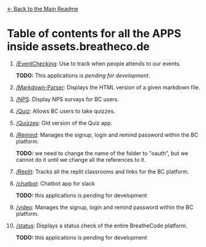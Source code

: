 [<- Back to the Main Readme](../docs/README.md)

# Table of contents for all the APPS inside assets.breatheco.de

1. [/EventChecking](../apps/event-checkin/README.md):
Use to track when people attends to our events.

    **TODO:** This applications is _pending for development_.

2. [/Markdown-Parser](../apps/markdown-parser/README.md):
Displays the HTML version of a given markdown file.

3. [/NPS](../apps/nps/README.md):
Display NPS survays for BC users.

4. [/Quiz](../apps/quiz/README.md):
Allows BC users to take quizzes.

5. [/Quizzes](../apps/quizzes/README.md):
Old version of the Quiz app.

6. [/Remind](../apps/remind/README.md):
Manages the signup, login and remind password within the BC platform.

    **TODO:** we need to change the name of the folder to "oauth", but we cannot do it until we change all the references to it. 

7. [/Replit](../apps/replit/README.md):
Tracks all the replit classrooms and links for the BC platform.

8. [/chatbot](../apps/chatbot/README.md):
Chatbot app for slack

    **TODO:** this applications is pending for development

9. [/video](../apps/video/README.md):
Manages the signup, login and remind password within the BC platform.

10. [/status](../apps/status/README.md):
Displays a status check of the entire BreatheCode platform.

    **TODO:** this applications is pending for development